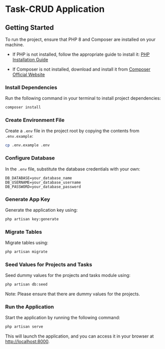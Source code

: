 # Task-CRUD Application

## Getting Started

To run the project, ensure that PHP 8 and Composer are installed on your machine.

- If PHP is not installed, follow the appropriate guide to install it: [PHP Installation Guide](https://www.php.net/manual/en/install.php)

- If Composer is not installed, download and install it from [Composer Official Website](https://getcomposer.org/download/)

### Install Dependencies

Run the following command in your terminal to install project dependencies:

```bash
composer install
```

### Create Environment File

Create a `.env` file in the project root by copying the contents from `.env.example`:

```bash
cp .env.example .env
```

### Configure Database

In the `.env` file, substitute the database credentials with your own:

```dotenv
DB_DATABASE=your_database_name
DB_USERNAME=your_database_username
DB_PASSWORD=your_database_password
```

### Generate App Key

Generate the application key using:

```bash
php artisan key:generate
```

### Migrate Tables

Migrate tables using:

```bash
php artisan migrate
```

### Seed Values for Projects and Tasks

Seed dummy values for the projects and tasks module using:

```bash
php artisan db:seed
```

Note: Please ensure that there are dummy values for the projects.
### Run the Application

Start the application by running the following command:

```bash
php artisan serve
```

This will launch the application, and you can access it in your browser at [http://localhost:8000](http://localhost:8000).

